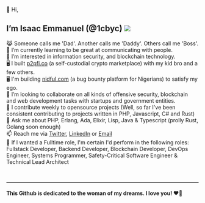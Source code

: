 👋 Hi,
## I’m Isaac Emmanuel (@1cbyc) ![](https://komarev.com/ghpvc/?username=1cbyc&color=blueviolet)

  😹 Someone calls me 'Dad'. Another calls me 'Daddy'. Others call me 'Boss'. <br>
  🌱 I’m currently learning to be great at communicating with people.<br>
  👀 I’m interested in information security, and blockchain technology.<br>
  🖥 I built [p2pfi.co](https://alpha.p2pfi.co) (a self-custodial crypto marketplace) with my kid bro and a few others.<br>
  🖥 I'm building [nidful.com](https://nidful.com) (a bug bounty platform for Nigerians) to satisfy my ego.<br>
  💞️ I’m looking to collaborate on all kinds of offensive security, blockchain and web development tasks with startups and government entities.<br>
  🔭 I contribute weekly to opensource projects (Well, so far I've been consistent contributing to projects written in PHP, Javascript, C# and Rust) <br>
  🥋 Ask me about PHP, Erlang, Ada, Elixir, Lisp, Java & Typescript (prolly Rust, Golang soon enough)<br>
  📫 Reach me via [Twitter](https://twitter.com/1cbyc), [LinkedIn](https://linkedin.com/in/isaacnsisong) or [Email](mailto:ei@nsisong.com) <br>
  🥋 If I wanted a Fulltime role, I'm certain I'd perform in the following roles: Fullstack Developer, Backend Developer, Blockchain Developer, DevOps Engineer, Systems Programmer, Safety-Critical Software Engineer & Technical Lead Architect<br>
<!-- 👀 I even have a blog, see https://theirdaddy.com  -->

 <!-- ![Top Langs](https://github-readme-stats.vercel.app/api/top-langs/?username=1cbyc&layout=compact) -->
 <!--
 [![Ashutosh's github activity graph](https://github-readme-activity-graph.vercel.app/graph?username=1cbyc&bg_color=c8d4ff&color=0a0a9e&line=134e9e&point=003b40&area=true&hide_border=true)](https://github.com/ashutosh00710/github-readme-activity-graph)
 -->
<br><hr>

#### This Github  is dedicated to the woman of my dreams. I love you! ❤️🌹
